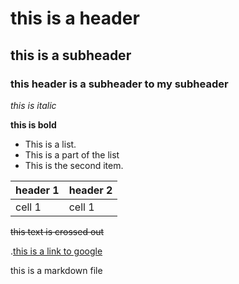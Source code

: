 
# this is a header

## this is a subheader 

### this header is a subheader to my subheader

*this is italic*

**this is bold**

* This is a list. 
* This is a part of the list 
* This is the second item.  

header 1 | header 2 
---------|--------- 
cell 1   |  cell 1 

~~this text is crossed out~~

.[this is a link to google](google.com) 

this is a markdown file
